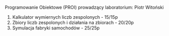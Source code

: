 Programowanie Obiektowe (PROI)
prowadzący laboratorium: Piotr Witoński

1. Kalkulator wymiernych liczb zespolonych - 15/15p
2. Zbiory liczb zespolonych i działania na zbiorach - 20/20p
3. Symulacja fabryki samochodów - 25/25p
